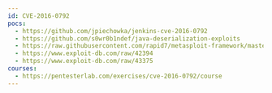 ```yaml
---
id: CVE-2016-0792
pocs:
  - https://github.com/jpiechowka/jenkins-cve-2016-0792
  - https://github.com/s0wr0b1ndef/java-deserialization-exploits
  - https://raw.githubusercontent.com/rapid7/metasploit-framework/master/modules/exploits/multi/http/jenkins_xstream_deserialize.rb
  - https://www.exploit-db.com/raw/42394
  - https://www.exploit-db.com/raw/43375
courses:
  - https://pentesterlab.com/exercises/cve-2016-0792/course
---
```

